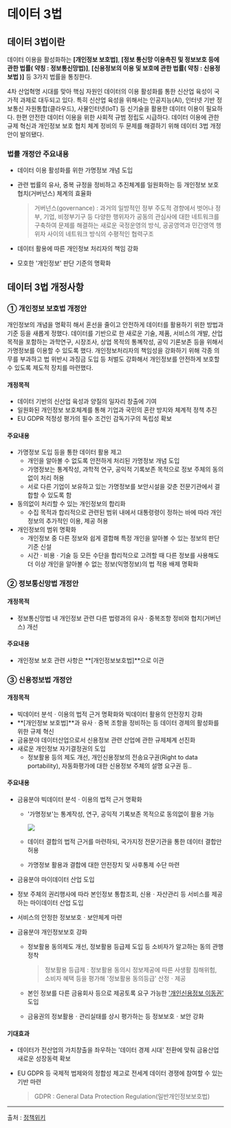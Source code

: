 # 데이터 3법



## 데이터 3법이란

  데이터 이용을 활성화하는 **[개인정보 보호법]**, **[정보 통신망 이용촉진 및 정보보호 등에 관한 법률( 약칭 : 정보통신망법)]**, **[신용정보의 이용 및 보호에 관한 법률( 약칭 : 신용정보법 )]** 등 3가지 법률을 통칭한다.

  4차 산업혁명 시대를 맞아 핵심 자원인 데이터의 이용 활성화를 통한 신산업 육성이 국가적 과제로 대두되고 있다. 특히 신산업 육성을 위해서는 인공지능(AI), 인터넷 기반 정보통신 자원통합(클라우드), 사물인터넷(IoT) 등 신기술을 활용한 데이터 이용이 필요하다. 한편 안전한 데이터 이용을 위한 사회적 규범 정립도 시급하다. 데이터 이용에 관한 규제 혁신과 개인정보 보호 협치 체계 정비의 두 문제를 해결하기 위해 데이터 3법 개정안이 발의됐다.

  

### 법률 개정안 주요내용

- 데이터 이용 활성화를 위한 가명정보 개념 도입

- 관련 법률의 유사, 중복 규정을 정비하고 추진체계를 일원화하는 등 개인정보 보호 협치(거버넌스) 체계의 효율화

  > 거버넌스(governance) : 과거의 일방적인 정부 주도적 경향에서 벗어나 정부, 기업, 비정부기구 등 다양한 행위자가 공동의 관심사에 대한 네트워크를 구축하여 문제를 해결하는 새로운 국정운영의 방식, 공공영역과 민간영역 행위자 사이의 네트워크 방식의 수평적인 협력구조

- 데이터 활용에 따른 개인정보 처리자의 책임 강화
- 모호한 '개인정보' 판단 기준의 명확화



## 데이터 3법 개정사항

### ① 개인정보 보호법 개정안

  개인정보의 개념을 명확히 해서 혼선을 줄이고 안전하게 데이터를 활용하기 위한 방법과 기준 등을 새롭게 정했다. 데이터를 기반으로 한 새로운 기술, 제품, 서비스의 개발, 산업 목적을 포함하는 과학연구, 시장조사, 상업 목적의 통꼐작성, 공익 기론보존 등을 위해서 가명정보를 이용할 수 있도록 했다. 개인정보처리자의 책임성을 강화하기 위해 각종 의무를 부과하고 법 위반시 과징금 도입 등 처벌도 강화해서 개인정보를 안전하게 보호할 수 있도록 제도적 장치를 마련했다.



#### 개정목적

- 데이터 기반의 신산업 육성과 양질의 일자리 창출에 기여
- 일원화된 개인정보 보호체계를 통해 기업과 국민의 혼란 방지와 체계적 정책 추진
- EU GDPR 적정성 평가의 필수 조건인 감독기구의 독립성 확보



#### 주요내용

- 가명정보 도입 등을 통한 데이터 활용 제고
  - 개인을 알아볼 수 없도록 안전하게 처리된 가명정보 개념 도입
  - 가명정보는 통계작성, 과학적 연구, 공익적 기록보존 목적으로 정보 주체의 동의없이 처리 허용
  - 서로 다른 기업이 보유하고 있는 가명정보를 보안시설을 갖춘 전문기관에서 결합할 수 있도록 함
- 동의없이 처리할 수 있는 개인정보의 합리화
  - 수집 목적과 합리적으로 관련된 범위 내에서 대통령령이 정하는 바에 따라 개인정보의 추가적인 이용, 제공 허용
- 개인정보의 범위 명확화
  - 개인정보 중 다른 정보와 쉽게 결합해 특정 개인을 알아볼 수 있는 정보의 판단 기준 신설
  - 시간 · 비용 · 기술 등 모든 수단을 합리적으로 고려할 때 다른 정보를 사용해도 더 이상 개인을 알아볼 수 없는 정보(익명정보)의 법 적용 배제 명확화



### ② 정보통신망법 개정안

#### 개정목적

- 정보통신망법 내 개인정보 관련 다른 법령과의 유사 · 중복조항 정비와 협치(거버넌스) 개선



#### 주요내용

- 개인정보 보호 관련 사항은 **[개인정보보호법]**으로 이관



### ③ 신용정보법 개정안

#### 개정목적

- 빅데이터 분석ㆍ이용의 법적 근거 명확화와 빅데이터 활용의 안전장치 강화
- **[개인정보 보호법]**과 유사ㆍ중복 조항을 정비하는 등 데이터 경제의 활성화를 위한 규제 혁신
- 금융분야 데이터산업으로서 신용정보 관련 산업에 관한 규제체계 선진화
- 새로운 개인정보 자기결정권의 도입
  - 정보활용 등의 제도 개선, 개인신용정보의 전송요구권(Right to data portability), 자동화평가에 대한 신용정보 주체의 설명 요구권 등..



#### 주요내용

- 금융분야 빅데이터 분석ㆍ이용의 법적 근거 명확화
  - '가명정보'는 통계작성, 연구, 공익적 기록보존 목적으로 동의없이 활용 가능

    ![](https://www.korea.kr/newsWeb/resources/temp/images/000130/3-1_%EB%8D%B0%EC%9D%B4%ED%84%B03%EB%B2%95.jpg) 

  - 데이터 결합의 법적 근거를 마련하되, 국가지정 전문기관을 통한 데이터 결합만 허용

  - 가명정보 활용과 결합에 대한 안전장치 및 사후통제 수단 마련

-  금융분야 마이데이터 산업 도입

  - 정보 주체의 권리행사에 따라 본인정보 통합조회, 신용ㆍ자산관리 등 서비스를 제공하는 마이데이터 산업 도입
  - 서비스의 안정한 정보보호ㆍ보안체계 마련



- 금융분야 개인정보보호 강화

  - 정보활용 동의제도 개선, 정보활용 등급제 도입 등 소비자가 알고하는 동의 관행 정착

    > 정보활용 등급제 : 정보활용 동의시 정보제공에 따른 사생활 침해위험, 소비자 혜택 등을 평가해 '정보활용 동의등급' 산정ㆍ제공

  - 본인 정보를 다른 금융회사 등으로 제공토록 요구 가능한 ['개인신용정보 이동권'](https://github.com/souvenir718/Cloud-Study/blob/master/MyData/%EA%B0%9C%EC%9D%B8%EC%A0%95%EB%B3%B4%20%EC%9D%B4%EB%8F%99%EA%B6%8C.md) 도입

  - 금융권의 정보활용ㆍ관리실태를 상시 평가하는 등 정보보호ㆍ보안 강화



#### 기대효과

- 데이터가 전산업의 가치창출을 좌우하는 '데이터 경제 시대' 전환에 맞춰 금융산업 새로운 성장동력 확보

- EU GDPR 등 국제적 법제와의 정합성 제고로 전세계 데이터 경쟁에 참여할 수 있는 기반 마련

  > GDPR : General Data Protection Regulation(일반개인정보보호법)









----

출처 : [정책위키](https://www.korea.kr/special/policyCurationView.do?newsId=148867915)